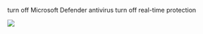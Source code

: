 turn off Microsoft Defender antivirus
turn off real-time protection

![](https://i.imgur.com/cDvVEsY.png)